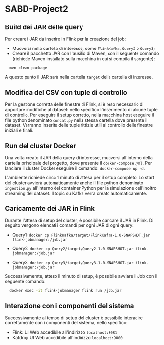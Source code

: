 # SABD-Project2
## Build dei JAR delle query

Per creare i JAR da inserire in Flink per la creazione del job:
- Muoversi nella cartella di interesse, come ```FlinkKafka```, ```Query2``` o ```Query3```;
- Creare il pacchetto JAR con l'ausilio di Maven, con il seguente comando (richiede Maven installato sulla macchina in cui si compila il sorgente):

```bash
  mvn clean package
```
A questo punto il JAR sarà nella cartella ```target``` della cartella di interesse.

## Modifica del CSV con tuple di controllo
Per la gestione corretta delle finestre di Flink, si è reso necessario di apportare modifiche al dataset: nello specifico l'inserimento di alcune tuple di controllo. Per eseguire il setup corretto, nella macchina host eseguire il file python denominato ```concat.py``` nella stessa cartella dove presente il dataset. Verranno inserite delle tuple fittizie utili al controllo delle finestre iniziali e finali.

## Run del cluster Docker
Una volta creato il JAR della query di interesse, muoversi all'interno della cartella principale del progetto, dove presente il ```docker-compose.yml```. Per lanciare il cluster Docker eseguire il comando: ```docker-compose up -d```. 

L'ambiente richiede circa 1 minuto di attesa per il setup completo. Lo start del cluster avvierà automaticamente anche il file python denominato ```ingestion.py``` all'interno del container Python per la simulazione dell'inoltro streaming del dataset. Il topic su Kafka verrà creato automaticamente. 

## Caricamente dei JAR in Flink

Durante l'attesa di setup del cluster, è possibile caricare il JAR in Flink. Di seguito vengono elencati i comandi per ogni JAR di ogni query:

- Query1: ```docker cp FlinkKafka/target/FlinkKafka-1.0-SNAPSHOT.jar flink-jobmanager:/job.jar```

- Query2: ```docker cp Query2/target/Query2-1.0-SNAPSHOT.jar flink-jobmanager:/job.jar ```

- Query3: ```docker cp Query3/target/Query3-1.0-SNAPSHOT.jar flink-jobmanager:/job.jar```

Successivamemte, atteso il minuto di setup, è possibile avviare il Job con il seguente comando:
```bash
  docker exec -it flink-jobmanager flink run /job.jar
```

## Interazione con i componenti del sistema
Successivamente al tempo di setup del cluster è possibile interagire correttamente con i componenti del sistema, nello specifico:

- Flink: UI Web accedibile all'indirizzo ```localhost:8081```
- Kafdrop UI Web accedibile all'indirizzo ```localhost:9000```
